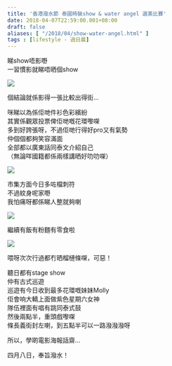 ```yaml
---
title: '香港潑水節 泰國時裝show & water angel 選美比賽'
date: 2018-04-07T22:59:00.001+08:00
draft: false
aliases: [ "/2018/04/show-water-angel.html" ]
tags : [lifestyle - 過日晨]
---
```


睇show唔影嘢  
一習慣影就睇唔晒個show  

![](/images/songkranhk18b.jpg)

個結論就係影得一張比較出得街…  
  
咪睇以為係佢哋件衫色彩繽紛  
其實係觀眾投票俾佢哋嘅花環嚟㗎  
多到好誇張呀，不過佢哋行得好pro又有氣勢  
仲個個都夠笑容滿面  
全部都以廣東話同泰文介紹自己  
（無論咩國籍都係兩樣講晒好叻叻㗎）  

![](/images/songkranhk18b1.jpg)

市集方面今日多咗檔刺符  
不過紋身呢家嘢  
我怕痛呀都係睇人整就夠喇  

![](/images/songkranhk18b2.jpg)

繼續有飯有粉麵有零食啦  

![](/images/songkranhk18b3.jpg)

喂呀次次行過都冇晒榴槤條㗎，可惡！  
  
聽日都有stage show  
仲有古式巡遊  
巡遊有今日收到最多花環嘅妹妹Molly  
佢會响大轎上面做紫色星期六女神  
隊伍裡面有唱有跳同泰式鼓  
然後兩點半，重頭戲嚟㗎  
條長義街封左喇，到五點半可以一路潑潑潑呀  
  
所以，學啲電影海報話齋…  
  
  
四月八日，奉旨潑水！
